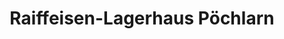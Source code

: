 ---
title: "Raiffeisen-Lagerhaus Pöchlarn"
url: /poechlarn/raiffeisen-lagerhaus-poechlarn/
shop: Landwirtschaftlich
---